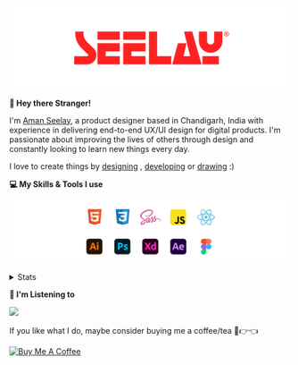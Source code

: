 [![banner](./images/seelay.svg)](https://www.seelay.in)

**👋 Hey there Stranger!**

I'm [Aman Seelay](https://www.seelay.in), a product designer based in Chandigarh, India with experience in delivering end-to-end UX/UI design for digital products. I'm passionate about improving the lives of others through design and constantly looking to learn new things every day.

I love to create things by [designing](https://www.seelay.in/#work) , [developing](https://www.seelay.in/#projects) or [drawing](https://art.seelay.in) :)

**💻 My Skills & Tools I use**

[![banner](./images/skills&tools.svg)](https://www.seelay.in/about)

<details>
  <summary>Stats</summary>

---

<!--START_SECTION:waka-->
![Profile Views](http://img.shields.io/badge/Profile%20Views-2-blue)

**🐱 My GitHub Data** 

> 📦 476.4 kB Used in GitHub's Storage 
 > 
> 🏆 524 Contributions in the Year 2023
 > 
> 💼 Opted to Hire
 > 
> 📜 1 Public Repository 
 > 
> 🔑 41 Private Repository 
 > 
**I'm a Night 🦉** 

```text
🌞 Morning                293 commits         ████░░░░░░░░░░░░░░░░░░░░░   17.75 % 
🌆 Daytime                272 commits         ████░░░░░░░░░░░░░░░░░░░░░   16.47 % 
🌃 Evening                468 commits         ███████░░░░░░░░░░░░░░░░░░   28.35 % 
🌙 Night                  618 commits         █████████░░░░░░░░░░░░░░░░   37.43 % 
```
📅 **I'm Most Productive on Sunday** 

```text
Monday                   208 commits         ███░░░░░░░░░░░░░░░░░░░░░░   12.60 % 
Tuesday                  278 commits         ████░░░░░░░░░░░░░░░░░░░░░   16.84 % 
Wednesday                148 commits         ██░░░░░░░░░░░░░░░░░░░░░░░   08.96 % 
Thursday                 254 commits         ████░░░░░░░░░░░░░░░░░░░░░   15.38 % 
Friday                   182 commits         ███░░░░░░░░░░░░░░░░░░░░░░   11.02 % 
Saturday                 262 commits         ████░░░░░░░░░░░░░░░░░░░░░   15.87 % 
Sunday                   319 commits         █████░░░░░░░░░░░░░░░░░░░░   19.32 % 
```


📊 **This Week I Spent My Time On** 

```text
🕑︎ Time Zone: Asia/Kolkata

💬 Programming Languages: 
TypeScript               34 mins             ███████████░░░░░░░░░░░░░░   45.19 % 
Other                    26 mins             ████████░░░░░░░░░░░░░░░░░   33.87 % 
JSON                     9 mins              ███░░░░░░░░░░░░░░░░░░░░░░   12.49 % 
CSS                      3 mins              █░░░░░░░░░░░░░░░░░░░░░░░░   04.95 % 
XML                      0 secs              ░░░░░░░░░░░░░░░░░░░░░░░░░   00.93 % 

🔥 Editors: 
VS Code                  50 mins             █████████████████░░░░░░░░   66.13 % 
Edge                     14 mins             █████░░░░░░░░░░░░░░░░░░░░   18.74 % 
Chrome                   11 mins             ████░░░░░░░░░░░░░░░░░░░░░   15.13 % 

💻 Operating System: 
Windows                  1 hr 16 mins        █████████████████████████   100.00 % 
```

**I Mostly Code in JavaScript** 

```text
JavaScript               27 repos            ████████████████░░░░░░░░░   62.79 % 
TypeScript               13 repos            ████████░░░░░░░░░░░░░░░░░   30.23 % 
Java                     3 repos             ██░░░░░░░░░░░░░░░░░░░░░░░   06.98 % 
```




 Last Updated on 27/10/2023 06:38:17 UTC
<!--END_SECTION:waka-->

---

 </details>

**🎵 I'm Listening to**

<object data="https://now-play.vercel.app/api/generate?uid=7a17a86e-d6b7-43b5-8d9c-1d6dae42a779" >

  <img src="https://now-play.vercel.app/api/generate?uid=7a17a86e-d6b7-43b5-8d9c-1d6dae42a779" />

</object>

If you like what I do, maybe consider buying me a coffee/tea 🥺👉👈

<a href="https://www.buymeacoffee.com/seelay" target="_blank"><img src="https://cdn.buymeacoffee.com/buttons/v2/default-red.png" alt="Buy Me A Coffee" width="150" ></a>
